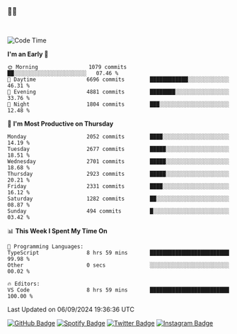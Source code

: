 ### 🤙🍺

<!-- <a href="https://github-readme-stats.vercel.app/api?username=hzak2xx&count_private=true&show_icons=true&theme=dracula">
  <img align="center" src="https://github-readme-stats.vercel.app/api?username=hzak2xx&count_private=true&show_icons=true&theme=dracula" />
</a>
</br> -->
</br>

<!--START_SECTION:waka-->
![Code Time](http://img.shields.io/badge/Code%20Time-3%2C527%20hrs%2026%20mins-blue)

**I'm an Early 🐤** 

```text
🌞 Morning                1079 commits        ██░░░░░░░░░░░░░░░░░░░░░░░   07.46 % 
🌆 Daytime                6696 commits        ████████████░░░░░░░░░░░░░   46.31 % 
🌃 Evening                4881 commits        ████████░░░░░░░░░░░░░░░░░   33.76 % 
🌙 Night                  1804 commits        ███░░░░░░░░░░░░░░░░░░░░░░   12.48 % 
```
📅 **I'm Most Productive on Thursday** 

```text
Monday                   2052 commits        ████░░░░░░░░░░░░░░░░░░░░░   14.19 % 
Tuesday                  2677 commits        █████░░░░░░░░░░░░░░░░░░░░   18.51 % 
Wednesday                2701 commits        █████░░░░░░░░░░░░░░░░░░░░   18.68 % 
Thursday                 2923 commits        █████░░░░░░░░░░░░░░░░░░░░   20.21 % 
Friday                   2331 commits        ████░░░░░░░░░░░░░░░░░░░░░   16.12 % 
Saturday                 1282 commits        ██░░░░░░░░░░░░░░░░░░░░░░░   08.87 % 
Sunday                   494 commits         █░░░░░░░░░░░░░░░░░░░░░░░░   03.42 % 
```


📊 **This Week I Spent My Time On** 

```text
💬 Programming Languages: 
TypeScript               8 hrs 59 mins       █████████████████████████   99.98 % 
Other                    0 secs              ░░░░░░░░░░░░░░░░░░░░░░░░░   00.02 % 

🔥 Editors: 
VS Code                  8 hrs 59 mins       █████████████████████████   100.00 % 
```


 Last Updated on 06/09/2024 19:36:36 UTC
<!--END_SECTION:waka-->

[![GitHub Badge](https://img.shields.io/badge/GitHub-100000?style=for-the-badge&logo=github&logoColor=white)](https://github.com/hzak2xx)
[![Spotify Badge](https://img.shields.io/badge/Spotify-1ED760?&style=for-the-badge&logo=spotify&logoColor=white)](https://open.spotify.com/user/uf90s6sbbh75a1mt44clkhkvf)
[![Twitter Badge](https://img.shields.io/badge/Twitter-1DA1F2?style=for-the-badge&logo=twitter&logoColor=white)](https://twitter.com/hzak2xx)
[![Instagram Badge](https://img.shields.io/badge/Instagram-E4405F?style=for-the-badge&logo=instagram&logoColor=white)](https://www.instagram.com/hzak2xx/)
